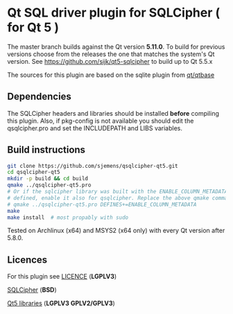 # Qt SQL driver plugin for SQLCipher ( for Qt 5 )

The master branch builds against the Qt version **5.11.0**.
To build for previous versions choose from the releases the one that
matches the system's Qt version.
See https://github.com/sijk/qt5-sqlcipher to build up to Qt 5.5.x

The sources for this plugin are based on the sqlite plugin from
[qt/qtbase](https://github.com/qt/qtbase/tree/5.11/src/plugins/sqldrivers/sqlite)

## Dependencies

The SQLCipher headers and libraries should be installed **before**
compiling this plugin. Also, if pkg-config is not available you should
edit the qsqlcipher.pro and set the INCLUDEPATH and LIBS variables.


## Build instructions


```bash
git clone https://github.com/sjemens/qsqlcipher-qt5.git
cd qsqlcipher-qt5
mkdir -p build && cd build
qmake ../qsqlcipher-qt5.pro
# Or if the sqlcipher library was built with the ENABLE_COLUMN_METADATA macro
# defined, enable it also for qsqlcipher. Replace the above qmake command with
# qmake ../qsqlcipher-qt5.pro DEFINES+=ENABLE_COLUMN_METADATA
make
make install  # most propably with sudo
```

Tested on Archlinux (x64) and MSYS2 (x64 only) with every Qt version after 5.8.0.


## Licences

For this plugin see [LICENCE](https://github.com/sjemens/qsqlcipher-qt5/blob/master/LICENSE) (**LGPLV3**)

[SQLCipher](https://www.zetetic.net/sqlcipher/license/) (**BSD**)

[Qt5 libraries](https://www.qt.io/licensing/) (**LGPLV3  GPLV2/GPLV3**)
